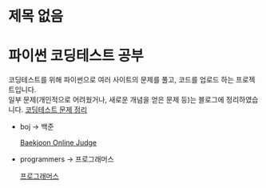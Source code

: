 # 제목 없음

# 파이썬 코딩테스트 공부

코딩테스트를 위해 파이썬으로 여러 사이트의 문제를 풀고, 코드를 업로드 하는 프로젝트입니다.
</br>
일부 문제(개인적으로 어려웠거나, 새로운 개념을 얻은 문제 등)는 블로그에 정리하였습니다.
[코딩테스트 문제 정리](https://www.dongyeon1201.kr/codingteststudy)

- boj → 백준
    
    [Baekjoon Online Judge](https://www.acmicpc.net/)
    

- programmers → 프로그래머스
    
    [프로그래머스](https://programmers.co.kr/)